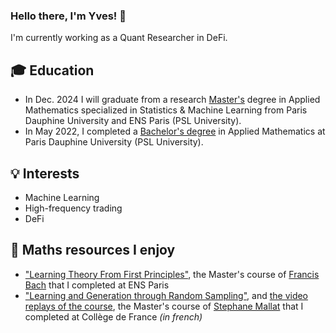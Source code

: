 ### Hello there, I'm Yves! 👋

I'm currently working as a Quant Researcher in DeFi.

## :mortar_board: Education

- In Dec. 2024 I will graduate from a research [Master's](https://dauphine.psl.eu/en/training/masters-degrees/mathematics-and-applied-mathematics/masters-year-2-mathematics-deep-learning-and-humanities) degree in Applied Mathematics specialized in Statistics & Machine Learning from Paris Dauphine University and ENS Paris (PSL University).
- In May 2022, I completed a [Bachelor's degree](https://dauphine.psl.eu/en/training/bachelors-degrees/bachelors-degree-in-applied-mathematics) in Applied Mathematics at Paris Dauphine University (PSL University).

## :bulb: Interests

- Machine Learning
- High-frequency trading
- DeFi

## 📖 Maths resources I enjoy

- ["Learning Theory From First Principles"](https://www.di.ens.fr/%7Efbach/ltfp_book.pdf), the Master's course of [Francis Bach](https://scholar.google.com/citations?user=6PJWcFEAAAAJ&hl=en) that I completed at ENS Paris
- ["Learning and Generation through Random Sampling"](https://www.di.ens.fr/~mallat/College/Cours-2024-Mallat-Jean-Eric-Campagne.pdf), and [the video replays of the course](https://www.youtube.com/watch?v=FyakUsu39AU&list=PLtimy8tnozIDuJUrO0OTmX3ofrkWMzb2W), the Master's course of [Stephane Mallat](https://scholar.google.fr/citations?user=g_YTmSgAAAAJ&hl=en) that I completed at Collège de France *(in french)*
